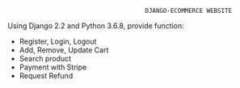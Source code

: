                                           DJANGO-ECOMMERCE WEBSITE 
Using Django 2.2 and Python 3.6.8,
provide function: 
+ Register, Login, Logout
+ Add, Remove, Update Cart
+ Search product
+ Payment with Stripe
+ Request Refund

